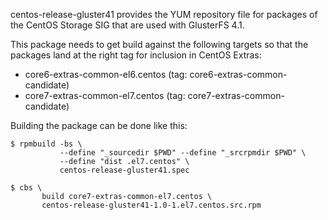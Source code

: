 centos-release-gluster41 provides the YUM repository file for packages of the
CentOS Storage SIG that are used with GlusterFS 4.1.

This package needs to get build against the following targets so that the
packages land at the right tag for inclusion in CentOS Extras:

 - core6-extras-common-el6.centos (tag: core6-extras-common-candidate)
 - core7-extras-common-el7.centos (tag: core7-extras-common-candidate)

Building the package can be done like this:


    $ rpmbuild -bs \
               --define "_sourcedir $PWD" --define "_srcrpmdir $PWD" \
               --define "dist .el7.centos" \
               centos-release-gluster41.spec

    $ cbs \
           build core7-extras-common-el7.centos \
           centos-release-gluster41-1.0-1.el7.centos.src.rpm

